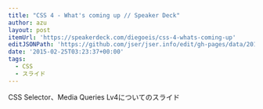 ```yaml
---
title: "CSS 4 - What's coming up // Speaker Deck"
author: azu
layout: post
itemUrl: 'https://speakerdeck.com/diegoeis/css-4-whats-coming-up'
editJSONPath: 'https://github.com/jser/jser.info/edit/gh-pages/data/2015/02/index.json'
date: '2015-02-25T03:23:37+00:00'
tags:
  - CSS
  - スライド
---
```

CSS Selector、Media Queries Lv4についてのスライド 
